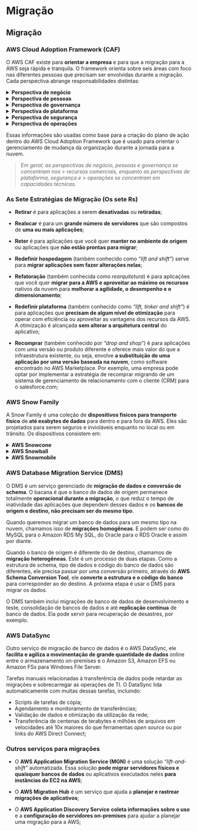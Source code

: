 # Migração

## Migração

### AWS Cloud Adoption Framework (CAF)

O AWS CAF existe para **orientar a empresa** e para que a migração para a AWS
seja rápida e tranquila. O framework orienta sobre seis áreas com foco nas
diferentes pessoas que precisam ser envolvidas durante a migração. Cada
perspectiva abrange responsabilidades distintas:

<details>
  <summary><b>Perspectiva de negócio</b></summary>
  <p>
    Use para criar um <b>caso de negócio sólido</b> para adoção da nuvem e 
    <b>priorizar as iniciativas de adoção da nuvem</b>. Garanta que suas 
    estratégias e metas de negócios estejam alinhadas com suas estratégias e
    metas de TI. Os perfis comuns na perspectiva de negócio são:
  </p>
  <ul>
    <li>Gerentes de negócios;</li>
    <li>Gerentes financeiros;</li>
    <li>Proprietários de orçamento;</li>
    <li>Stakeholders de estratégia;</li>
  </ul>
</details>

<details>
  <summary><b>Perspectiva de pessoas</b></summary>
  <p>
    Use para <b>avaliar estruturas</b> e <b>perfis organizacionais</b>, 
    <b>novos requisitos de habilidades</b>, <b>processos</b> e identificar 
    lacunas. Isso ajuda a <b>priorizar treinamento</b>, pessoal e 
    <b>mudanças organizacionais</b>. Os perfis comuns da perspectiva de pessoas 
    são:
  </p>
  <ul>
    <li>RH;</li>
    <li>Equipe e Gerentes de pessoas;</li>
  </ul>
</details>

<details>
  <summary><b>Perspectiva de governança</b></summary>
  <p>
    Esta se concentra nas
    <b>habilidades e processos para alinhar a estratégia de TI à estratégia de negócios</b>.
    Isso garante que você maximize o valor comercial e minimize os riscos. Os
    perfis comuns na perspectiva de governança são:
  </p>
  <ul>
    <li>Chief Information Officer (CIO);</li>
    <li>Gerentes do programa;</li>
    <li>Enterprise architect;</li>
    <li>Analistas de negócios;</li>
    <li>Gerentes de portfólio;</li>
  </ul>
</details>

<details>
  <summary><b>Perspectiva de plataforma</b></summary>
  <p>
    Esta inclui <b>princípios e padrões para implementação</b> de novas soluções 
    na nuvem e <b>migração de cargas de trabalho on-premises para a nuvem</b>. 
    Os perfis comuns da perspectiva de plataforma são:
  </p>
  <ul>
    <li>Chief Technology Officer (CTO);</li>
    <li>Gerentes de TI;</li>
    <li>Arquitetos de soluções;</li>
  </ul>
</details>

<details>
  <summary><b>Perspectiva de segurança</b></summary>
  <p>
    Esta garante que a organização
    <b>
    atenda aos objetivos de segurança de visibilidade, auditoria, controle e 
    agilidade
    </b>. Os perfis comuns da perspectiva de segurança são:
  </p>
  <ul>
    <li>Chief information security officer (CISO);</li>
    <li>Gerentes de segurança de TI;</li>
    <li>Analistas de segurança de TI;</li>
  </ul>
</details>

<details>
  <summary><b>Perspectiva de operações</b></summary>
  <p>
    Esta ajuda você a
    <b>ativar, executar, usar, operar e recuperar cargas de trabalho de TI</b> 
    para o nível definido com os stakeholders da empresa. Os perfis comuns da 
    perspectiva de operações são:
  </p>
  <ul>
    <li>Gerentes de operações de TI;</li>
    <li>Gerentes de suporte de TI;</li>
  </ul>
</details>

Essas informações são usadas como base para a criação do plano de ação dentro do
AWS Cloud Adoption Framework que é usado para orientar o gerenciamento de mudança
da organização durante a jornada para a nuvem.

> _Em geral, as perspectivas de negócio, pessoas e governança se concentram nos_ > _recursos comerciais, enquanto as perspectivas de plataforma, segurança e_ > _operações se concentram em capacidades técnicas._

### As Sete Estratégias de Migração (Os sete Rs)

- **Retirar** é para aplicações a serem **desativadas** ou **retiradas**;

- **Realocar** é para um **grande número de servidores** que são compostos de
  **uma ou mais aplicações**;

- **Reter** é para aplicações que você quer **manter no ambiente de origem** ou
  aplicações que **não estão prontas para migrar**;

- **Redefinir hospedagem** (também conhecido como _“lift and shift”_) serve para
  **migrar aplicações sem fazer alterações nelas**;

- **Refatoração** (também conhecida como _rearquitetura_) é para aplicações que
  você quer **migrar para a AWS e aproveitar ao máximo os recursos** nativos da
  nuvem para **melhorar a agilidade, o desempenho e o dimensionamento**;

- **Redefinir plataforma** (também conhecido como _“lift, tinker and shift”_) é
  para aplicações que **precisam de algum nível de otimização** para operar com
  eficiência ou aproveitar as vantagens dos recursos da AWS. A otimização é
  alcançada **sem alterar a arquitetura central** do aplicativo;

- **Recomprar** (também conhecido por _“drop and shop”_) é para aplicações com
  uma versão ou produto diferente e oferece mais valor do que a infraestrutura
  existente, ou seja, envolve
  **a substituição de uma aplicação por uma versão baseada na nuvem**, como
  software encontrado no AWS Marketplace. Por exemplo, uma empresa pode optar por
  implementar a estratégia de recomprar migrando de um sistema de gerenciamento
  de relacionamento com o cliente (CRM) para o salesforce.com;

### AWS Snow Family

A Snow Family é uma coleção de **dispositivos físicos para transporte físico**
de **até exabytes de dados** para dentro e para fora da AWS. Eles são projetados
para serem seguros e invioláveis enquanto no local ou em trânsito. Os
dispositivos consistem em:

<details>
  <summary><b>AWS Snowcone</b></summary>
  <p>
    É um dispositivo <b>pequeno, robusto e seguro</b> para transferência de 
    dados e computação de borda. Ele tem 2 CPUs, 4 GB de memória e
    <b>até 14 TB de armazenamento</b> utilizável.
  </p>
</details>

<details>
  <summary><b>AWS Snowball</b></summary>
  <p>Oferece dois tipos de dispositivos:</p>
  <ul>
    <li>
      <b>Snowball Edge Storage Optimized</b> são ideais para
      <b>migrações de dados de grande escala</b> e fluxos de trabalho de 
      transferência recorrentes, em além da computação local com 
      <b>necessidades maiores de capacidade</b>.
      <ul>
        <li>
          <b>Armazenamento: 80 TB de disco rígido</b> (HDD) para volumes de 
          blocos e armazenamento de objeto <b>compatível com o Amazon S3</b>, 
          além de unidade de estado sólido (SSD) do SATA de 
          <b>1 TB para volumes de blocos</b>;
        </li>
        <li>
          <b>Computação: 40 vCPUs e 80 GiB de memória</b> para dar suporte a    
          instâncias sbe1 do Amazon EC2 (equivalente a C5);
        </li>
      </ul>
    </li>
    <br>
    <li>
      <b>Snowball Edge Compute Optimized</b> são ideais para casos de uso que
      precisam de <b>recursos de computação poderosos</b>, como machine learning,
      análise de vídeo em movimento completo, análise e pilhas de computação 
      locais.
      <ul>
        <li>
          <b>Armazenamento:</b> capacidade de <b>HDD utilizável de 80 TB</b> 
          para armazenamento de objeto <b>compatível com o Amazon S3</b> ou 
          volumes de blocos <b>compatíveis com o Amazon EBS</b> e também
          <b>28 TB de SSD NVMe</b> utilizável para volumes de blocos compatíveis 
          com o Amazon EBS;
        </li>
        <li>
          <b>Computação: 104 vCPUs, 416 GiB de memória</b> e uma
          <b>GPU NVIDIA Tesla V100 opcional</b>. Os dispositivos executam as 
          instâncias sbe-c e sbe-g do Amazon EC2, que são equivalentes às 
          instâncias C5, M5a, G3 e P3;
        </li>
      </ul>
    </li>
  </ul>
</details>

<details>
  <summary><b>AWS Snowmobile</b></summary>
  <p>
    É um serviço de <b>transferência dados na escala de exabytes</b> usado para 
    mover grandes quantidades de dados para a nuvem AWS. Você pode transferir 
    <b>até 100 petabytes de dados por Snowmobile</b>, um contêiner de transporte 
    reforçado com 13,71 metros de comprimento puxado por um caminhão semirreboque.
  </p>
</details>

### AWS Database Migration Service (DMS)

O DMS é um serviço gerenciado de **migração de dados e conversão de schema**. O
bacana é que o banco de dados de origem permanece totalmente
**operacional durante a migração**, o que reduz o tempo de inatividade das
aplicações que dependem desses dados e os
**bancos de origem e destino, não precisam ser do mesmo tipo**.

Quando queremos migrar um banco de dados para um mesmo tipo na nuvem, chamamos
isso de **migrações homogêneas**. E podem ser como do MySQL para o Amazon RDS My
SQL, do Oracle para o RDS Oracle e assim por diante.

Quando o banco de origem é diferente do de destino, chamamos de
**migração heterogêneas**. Este é um processo de duas etapas. Como a estrutura
de schema, tipo de dados e código do banco de dados são diferentes, ele precisa
passar por uma conversão primeiro, através do **AWS Schema Conversion Tool**,
ele **converte a estrutura e o código do banco** para corresponder ao do destino.
A próxima etapa é usar o DMS para migrar os dados.

O DMS também inclui migrações de banco de dados de desenvolvimento e teste,
consolidação de bancos de dados e até **replicação contínua** de banco de dados.
Ela pode servir para recuperação de desastres, por exemplo.

### AWS DataSync

Outro serviço de migração de banco de dados é o AWS DataSync, ele
**facilita e agiliza a movimentação de grande quantidade de dados** online entre
o armazenamento on-premises e o Amazon S3, Amazon EFS ou Amazon FSx para Windows
File Server.

Tarefas manuais relacionadas à transferência de dados pode retardar as migrações
e sobrecarregar as operações de TI. O DataSync lida automaticamente com muitas
dessas tarefas, incluindo:

- Scripts de tarefas de cópia;
- Agendamento e monitoramento de transferências;
- Validação de dados e otimização da utilização da rede;
- Transferência de centenas de terabytes e milhões de arquivos em velocidades
  até 10x maiores do que ferramentas _open source_ ou por links do AWS Direct
  Connect;

### Outros serviços para migrações

- O **AWS Application Migration Service (MGN)** é uma solução _“lift-and-shift”_
  automatizada. Essa solução
  **pode migrar servidores físicos e quaisquer bancos de dados** ou aplicativos
  executados neles **para instâncias do EC2 na AWS**;

- O **AWS Migration Hub** é um serviço que ajuda a
  **planejar e rastrear migrações de aplicativos**;

- O **AWS Application Discovery Service** **coleta informações sobre o uso** e a
  **configuração de servidores on-premises** para ajudar a planejar uma migração
  para a AWS;
